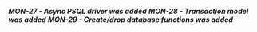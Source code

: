 ***MON-27 - Async PSQL driver was added***
***MON-28 - Transaction model was added***
***MON-29 - Create/drop database functions was added***